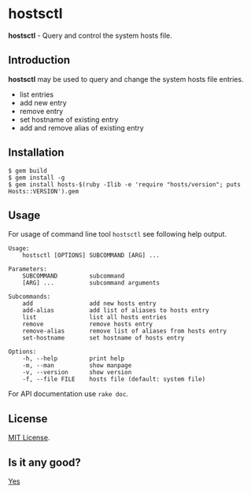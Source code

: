 # hostsctl

**hostsctl** - Query and control the system hosts file.

## Introduction

**hostsctl** may be used to query and change the system hosts file entries.

* list entries
* add new entry
* remove entry
* set hostname of existing entry
* add and remove alias of existing entry

## Installation

    $ gem build
    $ gem install -g
    $ gem install hosts-$(ruby -Ilib -e 'require "hosts/version"; puts Hosts::VERSION').gem

## Usage

For usage of command line tool `hostsctl` see following help output.

    Usage:
        hostsctl [OPTIONS] SUBCOMMAND [ARG] ...

    Parameters:
        SUBCOMMAND         subcommand
        [ARG] ...          subcommand arguments

    Subcommands:
        add                add new hosts entry
        add-alias          add list of aliases to hosts entry
        list               list all hosts entries
        remove             remove hosts entry
        remove-alias       remove list of aliases from hosts entry
        set-hostname       set hostname of hosts entry

    Options:
        -h, --help         print help
        -m, --man          show manpage
        -v, --version      show version
        -f, --file FILE    hosts file (default: system file)

For API documentation use `rake doc`.

## License

[MIT License](https://spdx.org/licenses/MIT.html).

## Is it any good?

[Yes](https://news.ycombinator.com/item?id=3067434)
